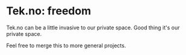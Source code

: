 # Tek.no: freedom
Tek.no can be a little invasive to our private space. Good thing it's our private space.

Feel free to merge this to more general projects.
